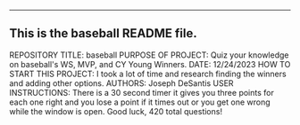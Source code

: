 ------------------------------------------------------------------------
This is the baseball README file. 
------------------------------------------------------------------------

REPOSITORY TITLE: baseball
PURPOSE OF PROJECT: Quiz your knowledge on baseball's WS, MVP, and CY Young Winners.
DATE: 12/24/2023
HOW TO START THIS PROJECT: I took a lot of time and research finding the winners and adding other options.
AUTHORS: Joseph DeSantis
USER INSTRUCTIONS: There is a 30 second timer it gives you three points for each one right and you lose a point if it times out or you get one wrong while the window is open. Good luck, 420 total questions!
